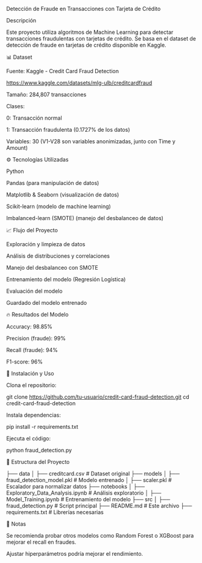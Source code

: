 Detección de Fraude en Transacciones con Tarjeta de Crédito

Descripción

Este proyecto utiliza algoritmos de Machine Learning para detectar transacciones fraudulentas con tarjetas de crédito. Se basa en el dataset de detección de fraude en tarjetas de crédito disponible en Kaggle.

📊 Dataset

Fuente: Kaggle - Credit Card Fraud Detection

https://www.kaggle.com/datasets/mlg-ulb/creditcardfraud

Tamaño: 284,807 transacciones

Clases:

0: Transacción normal

1: Transacción fraudulenta (0.1727% de los datos)

Variables: 30 (V1-V28 son variables anonimizadas, junto con Time y Amount)

⚙️ Tecnologías Utilizadas

Python

Pandas (para manipulación de datos)

Matplotlib & Seaborn (visualización de datos)

Scikit-learn (modelo de machine learning)

Imbalanced-learn (SMOTE) (manejo del desbalanceo de datos)

📈 Flujo del Proyecto

Exploración y limpieza de datos

Análisis de distribuciones y correlaciones

Manejo del desbalanceo con SMOTE

Entrenamiento del modelo (Regresión Logística)

Evaluación del modelo

Guardado del modelo entrenado

🔥 Resultados del Modelo

Accuracy: 98.85%

Precision (fraude): 99%

Recall (fraude): 94%

F1-score: 96%

🚀 Instalación y Uso

Clona el repositorio:

git clone https://github.com/tu-usuario/credit-card-fraud-detection.git
cd credit-card-fraud-detection

Instala dependencias:

pip install -r requirements.txt

Ejecuta el código:

python fraud_detection.py

📂 Estructura del Proyecto

├── data
│   ├── creditcard.csv  # Dataset original
├── models
│   ├── fraud_detection_model.pkl  # Modelo entrenado
│   ├── scaler.pkl  # Escalador para normalizar datos
├── notebooks
│   ├── Exploratory_Data_Analysis.ipynb  # Análisis exploratorio
│   ├── Model_Training.ipynb  # Entrenamiento del modelo
├── src
│   ├── fraud_detection.py  # Script principal
├── README.md  # Este archivo
├── requirements.txt  # Librerías necesarias

📌 Notas

Se recomienda probar otros modelos como Random Forest o XGBoost para mejorar el recall en fraudes.

Ajustar hiperparámetros podría mejorar el rendimiento.